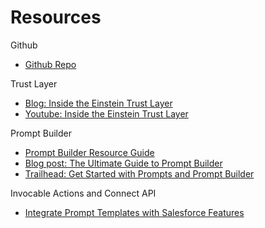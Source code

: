 # Resources

Github
* [Github Repo](https://github.com/ShreyasD/TDX24-EinsteinPromptTemplateGenerations-Demo)

Trust Layer
* [Blog: Inside the Einstein Trust Layer](https://developer.salesforce.com/blogs/2023/10/inside-the-einstein-trust-layer)
* [Youtube: Inside the Einstein Trust Layer](https://www.youtube.com/watch?v=JYWBnPEtkoc)

Prompt Builder
* [Prompt Builder Resource Guide](https://help.salesforce.com/s/articleView?id=sf.prompt_builder_about.htm&type=5)
* [Blog post: The Ultimate Guide to Prompt Builder](https://admin.salesforce.com/blog/2024/the-ultimate-guide-to-prompt-builder-spring-24)
* [Trailhead: Get Started with Prompts and Prompt Builder](http://sforce.co/PromptBuilderTH)

Invocable Actions and Connect API
* [Integrate Prompt Templates with Salesforce Features](https://help.salesforce.com/s/articleView?id=sf.prompt_builder_integrate.htm&type=5)
